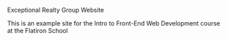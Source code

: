Exceptional Realty Group Website

This is an example site for the Intro to Front-End Web Development course at the Flatiron School